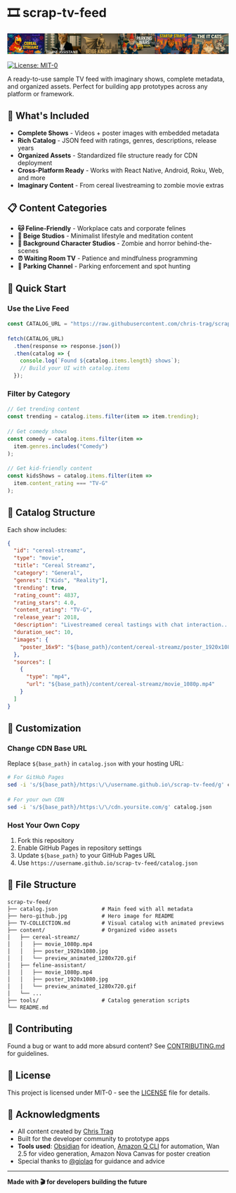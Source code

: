 # 🎞️ scrap-tv-feed

![Scrap TV Feed Preview](hero-github.jpg)

[![License: MIT-0](https://img.shields.io/badge/License-MIT--0-yellow.svg)](https://github.com/chris-trag/scrap-tv-feed/blob/main/LICENSE)

A ready-to-use sample TV feed with imaginary shows, complete metadata, and organized assets. Perfect for building app prototypes across any platform or framework.

## 🌟 What's Included

- **Complete Shows** - Videos + poster images with embedded metadata
- **Rich Catalog** - JSON feed with ratings, genres, descriptions, release years
- **Organized Assets** - Standardized file structure ready for CDN deployment
- **Cross-Platform Ready** - Works with React Native, Android, Roku, Web, and more
- **Imaginary Content** - From cereal livestreaming to zombie movie extras

## 📋 Content Categories

- **🐱 Feline-Friendly** - Workplace cats and corporate felines
- **🎨 Beige Studios** - Minimalist lifestyle and meditation content  
- **🧟 Background Character Studios** - Zombie and horror behind-the-scenes
- **⏰ Waiting Room TV** - Patience and mindfulness programming
- **🚗 Parking Channel** - Parking enforcement and spot hunting

## 🚀 Quick Start

### Use the Live Feed
```javascript
const CATALOG_URL = "https://raw.githubusercontent.com/chris-trag/scrap-tv-feed/main/catalog.json";

fetch(CATALOG_URL)
  .then(response => response.json())
  .then(catalog => {
    console.log(`Found ${catalog.items.length} shows`);
    // Build your UI with catalog.items
  });
```

### Filter by Category
```javascript
// Get trending content
const trending = catalog.items.filter(item => item.trending);

// Get comedy shows
const comedy = catalog.items.filter(item => 
  item.genres.includes("Comedy")
);

// Get kid-friendly content
const kidsShows = catalog.items.filter(item => 
  item.content_rating === "TV-G"
);
```

## 🎯 Catalog Structure

Each show includes:
```json
{
  "id": "cereal-streamz",
  "type": "movie",
  "title": "Cereal Streamz", 
  "category": "General",
  "genres": ["Kids", "Reality"],
  "trending": true,
  "rating_count": 4837,
  "rating_stars": 4.0,
  "content_rating": "TV-G",
  "release_year": 2018,
  "description": "Livestreamed cereal tastings with chat interaction...",
  "duration_sec": 10,
  "images": {
    "poster_16x9": "${base_path}/content/cereal-streamz/poster_1920x1080.jpg"
  },
  "sources": [
    {
      "type": "mp4", 
      "url": "${base_path}/content/cereal-streamz/movie_1080p.mp4"
    }
  ]
}
```

## 🔧 Customization

### Change CDN Base URL
Replace `${base_path}` in `catalog.json` with your hosting URL:

```bash
# For GitHub Pages
sed -i 's/${base_path}/https:\/\/username.github.io\/scrap-tv-feed/g' catalog.json

# For your own CDN
sed -i 's/${base_path}/https:\/\/cdn.yoursite.com/g' catalog.json
```

### Host Your Own Copy
1. Fork this repository
2. Enable GitHub Pages in repository settings
3. Update `${base_path}` to your GitHub Pages URL
4. Use `https://username.github.io/scrap-tv-feed/catalog.json`

## 📁 File Structure

```
scrap-tv-feed/
├── catalog.json              # Main feed with all metadata
├── hero-github.jpg           # Hero image for README
├── TV-COLLECTION.md          # Visual catalog with animated previews
├── content/                  # Organized video assets
│   ├── cereal-streamz/
│   │   ├── movie_1080p.mp4
│   │   ├── poster_1920x1080.jpg
│   │   └── preview_animated_1280x720.gif
│   ├── feline-assistant/
│   │   ├── movie_1080p.mp4
│   │   ├── poster_1920x1080.jpg
│   │   └── preview_animated_1280x720.gif
│   └── ...
├── tools/                    # Catalog generation scripts
└── README.md
```

## 🤝 Contributing

Found a bug or want to add more absurd content? See [CONTRIBUTING.md](CONTRIBUTING.md) for guidelines.

## 📄 License

This project is licensed under MIT-0 - see the [LICENSE](LICENSE) file for details.

## 🙏 Acknowledgments

- All content created by [Chris Trag](https://github.com/chris-trag)
- Built for the developer community to prototype apps
- **Tools used**: [Obsidian](https://obsidian.md) for ideation, [Amazon Q CLI](https://aws.amazon.com/q/developer/) for automation, Wan 2.5 for video generation, Amazon Nova Canvas for poster creation
- Special thanks to [@giolaq](https://github.com/giolaq) for guidance and advice

---

**Made with 🎬 for developers building the future**
